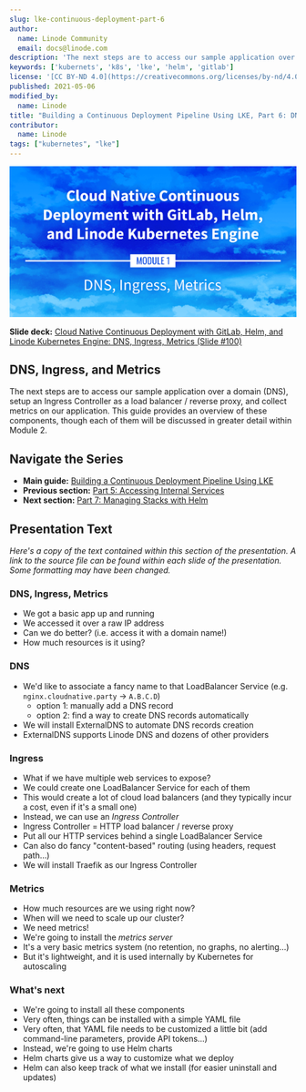 ```yaml
---
slug: lke-continuous-deployment-part-6
author:
  name: Linode Community
  email: docs@linode.com
description: 'The next steps are to access our sample application over a domain (DNS), setup an Ingress Controller as a load balancer / reverse proxy, and collect metrics on our application. This guide provides an overview of these components, though each of them will be discussed in greater detail within Module 2.'
keywords: ['kubernets', 'k8s', 'lke', 'helm', 'gitlab']
license: '[CC BY-ND 4.0](https://creativecommons.org/licenses/by-nd/4.0)'
published: 2021-05-06
modified_by:
  name: Linode
title: "Building a Continuous Deployment Pipeline Using LKE, Part 6: DNS, Ingress, and Metrics"
contributor:
  name: Linode
tags: ["kubernetes", "lke"]
---
```


![Cloud Native Continuous Deployment with GitLab, Helm, and Linode Kubernetes Engine: DNS, Ingress, and Metrics](cd-presentation-header-06-dns-ingress-metrics.png "Cloud Native Continuous Deployment with GitLab, Helm, and Linode Kubernetes Engine: DNS, Ingress, and Metrics")

**Slide deck:** [Cloud Native Continuous Deployment with GitLab, Helm, and Linode Kubernetes Engine: DNS, Ingress, Metrics (Slide #100)](https://2021-03-lke.container.training/#100)

## DNS, Ingress, and Metrics

The next steps are to access our sample application over a domain (DNS), setup an Ingress Controller as a load balancer / reverse proxy, and collect metrics on our application. This guide provides an overview of these components, though each of them will be discussed in greater detail within Module 2.

## Navigate the Series

- **Main guide:** [Building a Continuous Deployment Pipeline Using LKE](/docs/guides/lke-continuous-deployment-series)
- **Previous section:** [Part 5: Accessing Internal Services](/docs/guides/lke-continuous-deployment-part-5)
- **Next section:** [Part 7: Managing Stacks with Helm](/docs/guides/lke-continuous-deployment-part-7)

## Presentation Text

*Here's a copy of the text contained within this section of the presentation. A link to the source file can be found within each slide of the presentation. Some formatting may have been changed.*

### DNS, Ingress, Metrics

- We got a basic app up and running
- We accessed it over a raw IP address
- Can we do better? (i.e. access it with a domain name!)
- How much resources is it using?

### DNS

- We'd like to associate a fancy name to that LoadBalancer Service (e.g. `nginx.cloudnative.party` → `A.B.C.D`)
  - option 1: manually add a DNS record
  - option 2: find a way to create DNS records automatically
- We will install ExternalDNS to automate DNS records creation
- ExternalDNS supports Linode DNS and dozens of other providers

### Ingress

- What if we have multiple web services to expose?
- We could create one LoadBalancer Service for each of them
- This would create a lot of cloud load balancers (and they typically incur a cost, even if it's a small one)
- Instead, we can use an *Ingress Controller*
- Ingress Controller = HTTP load balancer / reverse proxy
- Put all our HTTP services behind a single LoadBalancer Service
- Can also do fancy "content-based" routing (using headers, request path...)
- We will install Traefik as our Ingress Controller

### Metrics

- How much resources are we using right now?
- When will we need to scale up our cluster?
- We need metrics!
- We're going to install the *metrics server*
- It's a very basic metrics system (no retention, no graphs, no alerting...)
- But it's lightweight, and it is used internally by Kubernetes for autoscaling

### What's next

- We're going to install all these components
- Very often, things can be installed with a simple YAML file
- Very often, that YAML file needs to be customized a little bit (add command-line parameters, provide API tokens...)
- Instead, we're going to use Helm charts
- Helm charts give us a way to customize what we deploy
- Helm can also keep track of what we install (for easier uninstall and updates)